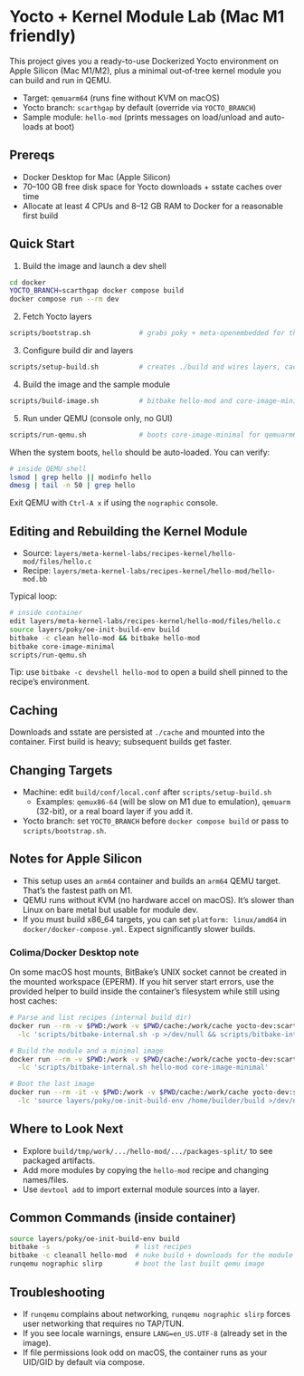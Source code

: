 # Yocto + Kernel Module Lab (Mac M1 friendly)

This project gives you a ready-to-use Dockerized Yocto environment on Apple Silicon (Mac M1/M2), plus a minimal out‑of‑tree kernel module you can build and run in QEMU.

- Target: `qemuarm64` (runs fine without KVM on macOS)
- Yocto branch: `scarthgap` by default (override via `YOCTO_BRANCH`)
- Sample module: `hello-mod` (prints messages on load/unload and auto-loads at boot)

## Prereqs
- Docker Desktop for Mac (Apple Silicon)
- 70–100 GB free disk space for Yocto downloads + sstate caches over time
- Allocate at least 4 CPUs and 8–12 GB RAM to Docker for a reasonable first build

## Quick Start

1) Build the image and launch a dev shell

```bash
cd docker
YOCTO_BRANCH=scarthgap docker compose build
docker compose run --rm dev
```

2) Fetch Yocto layers

```bash
scripts/bootstrap.sh            # grabs poky + meta-openembedded for the chosen branch
```

3) Configure build dir and layers

```bash
scripts/setup-build.sh          # creates ./build and wires layers, cache, machine
```

4) Build the image and the sample module

```bash
scripts/build-image.sh          # bitbake hello-mod and core-image-minimal
```

5) Run under QEMU (console only, no GUI)

```bash
scripts/run-qemu.sh             # boots core-image-minimal for qemuarm64
```

When the system boots, `hello` should be auto-loaded. You can verify:

```bash
# inside QEMU shell
lsmod | grep hello || modinfo hello
dmesg | tail -n 50 | grep hello
```

Exit QEMU with `Ctrl-A x` if using the `nographic` console.

## Editing and Rebuilding the Kernel Module

- Source: `layers/meta-kernel-labs/recipes-kernel/hello-mod/files/hello.c`
- Recipe: `layers/meta-kernel-labs/recipes-kernel/hello-mod/hello-mod.bb`

Typical loop:

```bash
# inside container
edit layers/meta-kernel-labs/recipes-kernel/hello-mod/files/hello.c
source layers/poky/oe-init-build-env build
bitbake -c clean hello-mod && bitbake hello-mod
bitbake core-image-minimal
scripts/run-qemu.sh
```

Tip: use `bitbake -c devshell hello-mod` to open a build shell pinned to the recipe’s environment.

## Caching

Downloads and sstate are persisted at `./cache` and mounted into the container. First build is heavy; subsequent builds get faster.

## Changing Targets

- Machine: edit `build/conf/local.conf` after `scripts/setup-build.sh`
  - Examples: `qemux86-64` (will be slow on M1 due to emulation), `qemuarm` (32-bit), or a real board layer if you add it.
- Yocto branch: set `YOCTO_BRANCH` before `docker compose build` or pass to `scripts/bootstrap.sh`.

## Notes for Apple Silicon

- This setup uses an `arm64` container and builds an `arm64` QEMU target. That’s the fastest path on M1.
- QEMU runs without KVM (no hardware accel on macOS). It’s slower than Linux on bare metal but usable for module dev.
- If you must build x86_64 targets, you can set `platform: linux/amd64` in `docker/docker-compose.yml`. Expect significantly slower builds.
 
### Colima/Docker Desktop note

On some macOS host mounts, BitBake’s UNIX socket cannot be created in the mounted workspace (EPERM). If you hit server start errors, use the provided helper to build inside the container’s filesystem while still using host caches:

```bash
# Parse and list recipes (internal build dir)
docker run --rm -v $PWD:/work -v $PWD/cache:/work/cache yocto-dev:scarthgap \
  -lc 'scripts/bitbake-internal.sh -p >/dev/null && scripts/bitbake-internal.sh -s | grep hello-mod'

# Build the module and a minimal image
docker run --rm -v $PWD:/work -v $PWD/cache:/work/cache yocto-dev:scarthgap \
  -lc 'scripts/bitbake-internal.sh hello-mod core-image-minimal'

# Boot the last image
docker run --rm -it -v $PWD:/work -v $PWD/cache:/work/cache yocto-dev:scarthgap \
  -lc 'source layers/poky/oe-init-build-env /home/builder/build >/dev/null && runqemu nographic slirp'
```

## Where to Look Next

- Explore `build/tmp/work/.../hello-mod/.../packages-split/` to see packaged artifacts.
- Add more modules by copying the `hello-mod` recipe and changing names/files.
- Use `devtool add` to import external module sources into a layer.

## Common Commands (inside container)

```bash
source layers/poky/oe-init-build-env build
bitbake -s                     # list recipes
bitbake -c cleanall hello-mod  # nuke build + downloads for the module
runqemu nographic slirp        # boot the last built qemu image
```

## Troubleshooting

- If `runqemu` complains about networking, `runqemu nographic slirp` forces user networking that requires no TAP/TUN.
- If you see locale warnings, ensure `LANG=en_US.UTF-8` (already set in the image).
- If file permissions look odd on macOS, the container runs as your UID/GID by default via compose.
